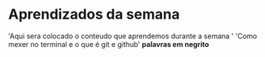  # Aprendizados da semana

 'Aqui sera colocado o conteudo que aprendemos durante a semana '
 'Como mexer no terminal e o que é git e github'
 **palavras em negrito**

